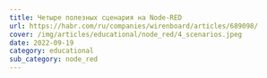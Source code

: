 ```yaml
---
title: Четыре полезных сценария на Node-RED
url: https://habr.com/ru/companies/wirenboard/articles/689098/
cover: /img/articles/educational/node_red/4_scenarios.jpeg
date: 2022-09-19
category: educational
sub_category: node_red
---
```


